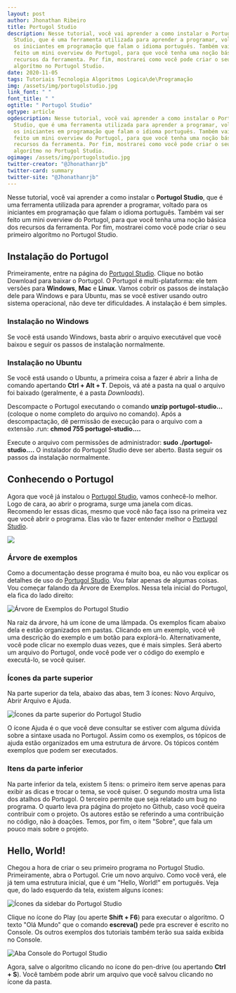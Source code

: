 ```yaml
---
layout: post
author: Jhonathan Ribeiro
title: Portugol Studio
description: Nesse tutorial, você vai aprender a como instalar o Portugol
  Studio, que é uma ferramenta utilizada para aprender a programar, voltado para
  os iniciantes em programação que falam o idioma português. Também vai ser
  feito um mini overview do Portugol, para que você tenha uma noção básica dos
  recursos da ferramenta. Por fim, mostrarei como você pode criar o seu primeiro
  algorítmo no Portugol Studio.
date: 2020-11-05
tags: Tutoriais Tecnologia Algoritmos Logica\de\Programação
img: /assets/img/portugolstudio.jpg
link_font: " "
font_title: " "
ogtitle: " Portugol Studio"
ogtype: article
ogdescription: Nesse tutorial, você vai aprender a como instalar o Portugol
  Studio, que é uma ferramenta utilizada para aprender a programar, voltado para
  os iniciantes em programação que falam o idioma português. Também vai ser
  feito um mini overview do Portugol, para que você tenha uma noção básica dos
  recursos da ferramenta. Por fim, mostrarei como você pode criar o seu primeiro
  algorítmo no Portugol Studio.
ogimage: /assets/img/portugolstudio.jpg
twitter-creator: "@Jhonathanrjb"
twitter-card: summary
twitter-site: "@Jhonathanrjb"
---
```

Nesse tutorial, você vai aprender a como instalar o **Portugol Studio**, que é uma ferramenta utilizada para aprender a programar, voltado para os iniciantes em programação que falam o idioma português. Também vai ser feito um mini overview do Portugol, para que você tenha uma noção básica dos recursos da ferramenta. Por fim, mostrarei como você pode criar o seu primeiro algorítmo no Portugol Studio.

## Instalação do Portugol

Primeiramente, entre na página do [Portugol Studio](http://lite.acad.univali.br/portugol/). Clique no botão Download para baixar o Portugol. O Portugol é multi-plataforma: ele tem versões para **Windows**, **Mac** e **Linux**. Vamos cobrir os passos de instalação dele para Windows e para Ubuntu, mas se você estiver usando outro sistema operacional, não deve ter dificuldades. A instalação é bem simples.

### Instalação no Windows

Se você está usando Windows, basta abrir o arquivo executável que você baixou e seguir os passos de instalação normalmente.

### Instalação no Ubuntu

Se você está usando o Ubuntu, a primeira coisa a fazer é abrir a linha de comando apertando **Ctrl + Alt + T**. Depois, vá até a pasta na qual o arquivo foi baixado (geralmente, é a pasta *Downloads*).

Descompacte o Portugol executando o comando **unzip portugol-studio...** (coloque o nome completo do arquivo no comando). Após a descompactação, dê permissão de execução para o arquivo com a extensão .run: **chmod 755 portugol-studio....**

Execute o arquivo com permissões de administrador: **sudo ./portugol-studio....** O instalador do Portugol Studio deve ser aberto. Basta seguir os passos da instalação normalmente.

## Conhecendo o Portugol

Agora que você já instalou o [Portugol Studio](http://lite.acad.univali.br/portugol/), vamos conhecê-lo melhor. Logo de cara, ao abrir o programa, surge uma janela com dicas. Recomendo ler essas dicas, mesmo que você não faça isso na primeira vez que você abrir o programa. Elas vão te fazer entender melhor o [Portugol Studio](http://lite.acad.univali.br/portugol/).

![](https://lh6.googleusercontent.com/ui9wkz-nyLe8dSZ5u2LOS3h2h7BN99O6octUVVkhZovugzJHnDosG-a_I-YIk6h4LOoods_6yN8tfOUGzHNvkuryMQSRuXUfbCJPTGh2e3H7ekzBwElAyBzhRznP34x3ZEEJnhoE)

### Árvore de exemplos

Como a documentação desse programa é muito boa, eu não vou explicar os detalhes de uso do [Portugol Studio](http://lite.acad.univali.br/portugol/). Vou falar apenas de algumas coisas. Vou começar falando da Árvore de Exemplos. Nessa tela inicial do Portugol, ela fica do lado direito:

![Árvore de Exemplos do Portugol Studio](https://lh4.googleusercontent.com/8VLyn78uzVU5EWR_aKaZwqpHhbUqt3ipvejAs9suYVq_duTAN9RFoiM7RCZZcd0OTFVe9uARcpn5n13DLZKlpiBMMcAXTmTCFWORS2Qeup7hx0MaQWtD4Gu6VtVjd2R-j7wdd0qi)

Na raiz da árvore, há um ícone de uma lâmpada. Os exemplos ficam abaixo dela e estão organizados em pastas. Clicando em um exemplo, você vê uma descrição do exemplo e um botão para explorá-lo. Alternativamente, você pode clicar no exemplo duas vezes, que é mais simples. Será aberto um arquivo do Portugol, onde você pode ver o código do exemplo e executá-lo, se você quiser.

### Ícones da parte superior

Na parte superior da tela, abaixo das abas, tem 3 ícones: Novo Arquivo, Abrir Arquivo e Ajuda.

![Ícones da parte superior do Portugol Studio](https://lh5.googleusercontent.com/_gJ3HF_3shFYyAiUjltOKkaWFD32DO0APf3GAu2PhYIqwXJY-A-RF1VVSa_onSNTrcSI1bYYTD1e19jtY_TZw6DQ8C-Zin5EbOnL2nA6p49WMkWHtrQXnaAMeqsLxMwHkWuJute8)

O ícone Ajuda é o que você deve consultar se estiver com alguma dúvida sobre a sintaxe usada no Portugol. Assim como os exemplos, os tópicos de ajuda estão organizados em uma estrutura de árvore. Os tópicos contém exemplos que podem ser executados.

### Itens da parte inferior

Na parte inferior da tela, existem 5 itens: o primeiro item serve apenas para exibir as dicas e trocar o tema, se você quiser. O segundo mostra uma lista dos atalhos do Portugol. O terceiro permite que seja relatado um bug no programa. O quarto leva pra página do projeto no Github, caso você queira contribuir com o projeto. Os autores estão se referindo a uma contribuição no código, não à doações. Temos, por fim, o item "Sobre", que fala um pouco mais sobre o projeto.

## Hello, World!

Chegou a hora de criar o seu primeiro programa no Portugol Studio. Primeiramente, abra o Portugol. Crie um novo arquivo. Como você verá, ele já tem uma estrutura inicial, que é um "Hello, World!" em português. Veja que, do lado esquerdo da tela, existem alguns ícones:

![Ícones da sidebar do Portugol Studio](https://lh5.googleusercontent.com/Bn2v9Ru98kmWTrvwHXlE_2LD60Xqk1ehnwyLvHU_qFALun9_R9yVFw_VRCQrOFpCsFfxMRL9A8AGvCZPtCt5iQBSkwX6ge-duPoRuT0Z6Io4Xsf5FaWJck3q-7MNEJyBmO72eL9w)

Clique no ícone do Play (ou aperte **Shift + F6**) para executar o algoritmo. O texto "Olá Mundo" que o comando **escreva()** pede pra escrever é escrito no Console. Os outros exemplos dos tutoriais também terão sua saída exibida no Console.

![Aba Console do Portugol Studio](https://lh5.googleusercontent.com/gIs_wL8E3Zxhht8n38Pq-Ld8nekUJJcJOZiXyXnYj0uKqehxb_HE08SRgpH9Jkk_egmc02xAN51haka9KjoPF6qYSj02_o_WpuTI2tL_C3pA2-CJaIGcz_qmKOwuRsyaZv_YdCxC)

Agora, salve o algoritmo clicando no ícone do pen-drive (ou apertando **Ctrl + S**). Você também pode abrir um arquivo que você salvou clicando no ícone da pasta.